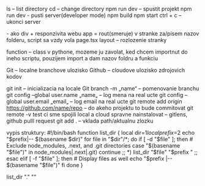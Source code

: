 ls – list directory
cd – change directory
npm run dev – spustit projekt
npm run dev - pusti server(developer mode)
npm build 
npm start
ctrl + c – ukonci server

<Container> - ako div + responzivita webu
app = rout(smeruje)
v stranke za/pisem nazov folderu, script sa vzdy vola page.tsx
layout – rozlozenie stranky

function – class v pythone, mozeme ju zavolat, ked chcem importnut do ineho scriptu, pouzijem import a dam nazov foldru a funkciu

Git – localne branchove ulozisko
Github – cloudove ulozisko zdrojovich kodov

git init – inicializacia na locale
Git branch -m „name“ – pomenovanie branchu
git config –global user.name „name„ – log mena na real ucte
git config –global user.email „email„ – log email na real ucte
git remote add origin https://github.com/name/repo – do akeho projektu to bude commitovat
git remote -v test ci sme spojili local a cloud spravne
nainstalovat – gitlens, github pulll request
git add . – vklada path/aktualnu zlozku

vypis struktury:
#!/bin/bash
function list_dir {
  local dir=$1
  local prefix=$2
  echo "$prefix|-- $(basename $dir)"
  for file in "$dir"/*; do
    if [ -d "$file" ]; then
      # Exclude node_modules, .next, and .git directories
      case "$(basename "$file")" in
        node_modules|.next|.git)
          continue
          ;;
        *)
          list_dir "$file" "$prefix   "
          ;;
      esac
    elif [ -f "$file" ]; then
      # Display files as well
      echo "$prefix   |-- $(basename "$file")"
    fi
  done
}

list_dir "." ""

